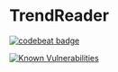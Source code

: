 # TrendReader

[![codebeat badge](https://codebeat.co/badges/5f22107e-09b4-4221-8fa3-fb7f3a4b6b71)](https://codebeat.co/projects/github-com-duswnd25-trendreader-master)

[![Known Vulnerabilities](https://snyk.io/test/github/duswnd25/trendreader/badge.svg)](https://snyk.io/test/github/duswnd25/trendreader)
